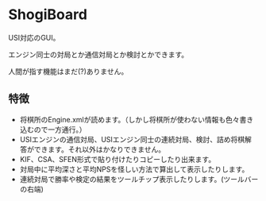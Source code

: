 ShogiBoard
==========

USI対応のGUI。

エンジン同士の対局とか通信対局とか検討とかできます。

人間が指す機能はまだ(?)ありません。


特徴
------

- 将棋所のEngine.xmlが読めます。（しかし将棋所が使わない情報も色々書き込むので一方通行。）
- USIエンジンの通信対局、USIエンジン同士の連続対局、検討、詰め将棋解答ができます。それ以外はかなりできません。
- KIF、CSA、SFEN形式で貼り付けたりコピーしたり出来ます。
- 対局中に平均深さと平均NPSを怪しい方法で算出して表示したりします。
- 連続対局で勝率や検定の結果をツールチップ表示したりします。(ツールバーの右端)

